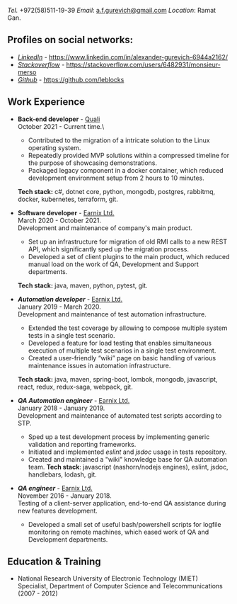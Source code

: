 *Tel.* +972(58)511-19-39 *Email*: a.f.gurevich@gmail.com *Location*: Ramat Gan.

## Profiles on social networks:

* _[LinkedIn](https://www.linkedin.com/in/alexander-gurevich-6944a2162/)_ - https://www.linkedin.com/in/alexander-gurevich-6944a2162/
* _[Stackoverflow](https://stackoverflow.com/users/6482931/monsieur-merso)_ - https://stackoverflow.com/users/6482931/monsieur-merso
* _[Github](https://github.com/leblocks)_ - https://github.com/leblocks

## Work Experience

*   **Back-end developer** - [Quali](https://www.quali.com/)\
    October 2021 - Current time.\
    * Contributed to the migration of a intricate solution to the Linux operating system.
    * Repeatedly provided MVP solutions within a compressed timeline for the purpose of showcasing demonstrations.
    * Packaged legacy component in a docker container, which reduced development environment setup from 2 hours to 10 minutes.

    **Tech stack:** c#, dotnet core, python, mongodb, postgres, rabbitmq, docker, kubernetes, terraform, git.

*   **Software developer** - [Earnix Ltd.](https://earnix.com/)\
    March 2020 - October 2021.\
    Development and maintenance of company's main product.
    * Set up an infrastructure for migration of old RMI calls to a new REST API, which significantly sped up the migration process.
    * Developed a set of client plugins to the main product, which reduced manual load on the work of QA, Development and Support departments.

    **Tech stack:** java, maven, python, pytest, git.

*   ***Automation developer*** - [Earnix Ltd.](https://earnix.com/)\
    January 2019 - March 2020.\
    Development and maintenance of test automation infrastructure.
    * Extended the test coverage by allowing to compose multiple system tests in a single test scenario.
    * Developed a feature for load testing that enables simultaneous execution of multiple test scenarios in a single test environment.
    * Created a user-friendly “wiki” page on basic handling of various maintenance issues in automation infrastructure.

    **Tech stack:** java, maven, spring-boot, lombok, mongodb, javascript, react, redux, redux-saga, webpack, git.

*   ***QA Automation engineer*** - [Earnix Ltd.](https://earnix.com/)\
    January 2018 - January 2019.\
    Development and maintenance of automated test scripts according to STP.
    * Sped up a test development process by implementing generic validation and reporting frameworks.
    * Initiated and implemented *eslint* and *jsdoc* usage in tests repository.
    * Created and maintained a "wiki" knowledge base for QA automation team.
    **Tech stack**: javascript (nashorn/nodejs engines), eslint, jsdoc, handlebars, lodash, git.

*   ***QA engineer*** - [Earnix Ltd.](https://earnix.com/)\
    November 2016 - January 2018.\
    Testing of a client-server application, end-to-end QA assistance during new features development.
    * Developed a small set of useful bash/powershell scripts for logfile monitoring on remote machines, which eased work of QA and Development departments.

## Education & Training
* National Research University of Electronic Technology (MIET)\
Specialist, Department of Computer Science and Telecommunications (2007 - 2012)
